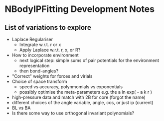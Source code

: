 # NBodyIPFitting Development Notes

## List of variations to explore

* Laplace Regulariser
   * Integrate w.r.t. r or x
   * Apply Laplace w.r.t. r, x, or R?
* How to incorporate environment
   * next logical step: simple sums of pair potentials for the environment representation
   * then bond-angles?
* "Correct" weights for forces and virials
* Choice of space transform
   * speed vs accuracy, polynmomials vs exponentials
   * possibly optimise the meta-parameters e.g. the a in exp( - a k r )
* high-pressure data and match with 2B for core (forgot the name)
* different choices of the angle variable, angle, cos, or just ip (current)
* BL vs BA
* Is there some way to use orthogonal invariant polynomials?
